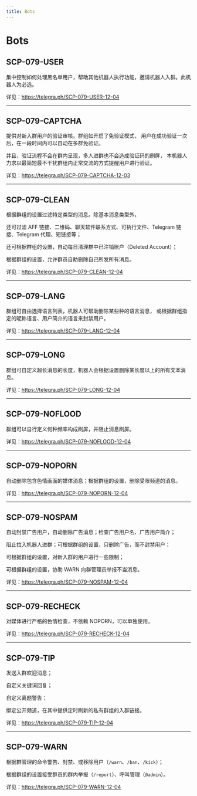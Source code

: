 ```yaml
---
title: Bots
---
```


<link rel="stylesheet" href="/css/chinese.css">

# Bots

## SCP-079-USER

集中控制如何处理黑名单用户，帮助其他机器人执行功能，邀请机器人入群。此机器人为必选。

详见：<https://telegra.ph/SCP-079-USER-12-04>

---

## SCP-079-CAPTCHA

提供对新入群用户的验证审核。群组如开启了免验证模式，
用户在成功验证一次后，在一段时间内可以自动在多群免验证。

并且，验证流程不会在群内呈现，多人进群也不会造成验证码的刷屏，
本机器人力求以最简短最不干扰群组内正常交流的方式提醒用户进行验证。

详见：<https://telegra.ph/SCP-079-CAPTCHA-12-03>

---

## SCP-079-CLEAN

根据群组的设置过滤特定类型的消息。除基本消息类型外，

还可过滤 AFF 链接、二维码、聊天软件联系方式、可执行文件、Telegram 链接、Telegram 代理、短链接等；

还可根据群组的设置，自动每日清理群中已注销账户（Deleted Account）；

根据群组的设置，允许群员自助删除自己所发所有消息。

详见：<https://telegra.ph/SCP-079-CLEAN-12-04>

---

## SCP-079-LANG

群组可自由选择语言列表，机器人可帮助删除某些种的语言消息，
或根据群组指定的昵称语言、用户简介的语言来封禁用户。

详见：<https://telegra.ph/SCP-079-LANG-12-04>

---

## SCP-079-LONG

群组可自定义超长消息的长度，机器人会根据设置删除某长度以上的所有文本消息。

详见：<https://telegra.ph/SCP-079-LONG-12-04>

---

## SCP-079-NOFLOOD

群组可以自行定义何种频率构成刷屏，并阻止消息刷屏。

详见：<https://telegra.ph/SCP-079-NOFLOOD-12-04>

---

## SCP-079-NOPORN

自动删除包含色情画面的媒体消息；根据群组的设置，删除受限频道的消息。

详见：<https://telegra.ph/SCP-079-NOPORN-12-04>

---

## SCP-079-NOSPAM

自动封禁广告用户，自动删除广告消息；检查广告用户名、广告用户简介；

阻止拉入机器人进群；可根据群组的设置，只删除广告，而不封禁用户；

可根据群组的设置，对新入群的用户进行一些限制；

可根据群组的设置，协助 WARN 向群管理员举报不当消息。

详见：<https://telegra.ph/SCP-079-NOSPAM-12-04>

---

## SCP-079-RECHECK

对媒体进行严格的色情检查，不依赖 NOPORN，可以单独使用。

详见：<https://telegra.ph/SCP-079-RECHECK-12-04>

---

## SCP-079-TIP

发送入群欢迎消息；

自定义关键词回复；

自定义离题警告；

绑定公开频道，在其中提供定时刷新的私有群组的入群链接。

详见：<https://telegra.ph/SCP-079-TIP-12-04>

---

## SCP-079-WARN

根据群管理的命令警告、封禁、或移除用户（`/warn`、`/ban`、`/kick`）；

根据群组的设置接受群员的群内举报（`/report`）、呼叫管理（`@admin`）。

详见：<https://telegra.ph/SCP-079-WARN-12-04>

